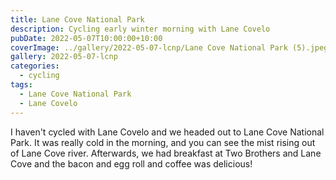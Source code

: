 ```yaml
---
title: Lane Cove National Park
description: Cycling early winter morning with Lane Covelo
pubDate: 2022-05-07T10:00:00+10:00
coverImage: ../gallery/2022-05-07-lcnp/Lane Cove National Park (5).jpeg
gallery: 2022-05-07-lcnp
categories:
  - cycling
tags:
  - Lane Cove National Park
  - Lane Covelo
---
```


I haven't cycled with Lane Covelo and we headed out to Lane Cove National Park.
It was really cold in the morning, and you can see the mist rising out of
Lane Cove river. Afterwards, we had breakfast at Two Brothers and Lane Cove
and the bacon and egg roll and coffee was delicious!
